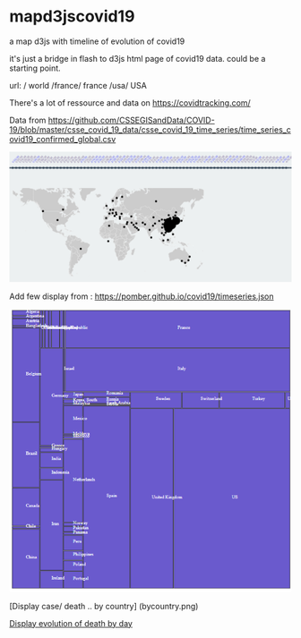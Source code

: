 # mapd3jscovid19
a map d3js with timeline of evolution of covid19

it's just a bridge in flash to d3js html page of covid19 data. 
could be a starting point.

url:
/ world
/france/  france 
/usa/     USA

There's a lot of ressource and data on 
https://covidtracking.com/


Data from 
 https://github.com/CSSEGISandData/COVID-19/blob/master/csse_covid_19_data/csse_covid_19_time_series/time_series_covid19_confirmed_global.csv


[![video](screenshot.png)](https://youtu.be/xL2MTCgiKwM)


Add few display from : 
https://pomber.github.io/covid19/timeseries.json


![Treemap of death categorize by country](treemap.png)

[Display case/ death .. by country] (bycountry.png)


[Display evolution of death by day ](deathbyday.png)



